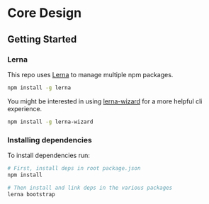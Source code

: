 # Core Design

## Getting Started

### Lerna

This repo uses [Lerna](https://github.com/lerna/lerna) to manage multiple npm packages.

```bash
npm install -g lerna
```

You might be interested in using [lerna-wizard](https://github.com/webuniverseio/lerna-wizard) for a more helpful cli experience.

```bash
npm install -g lerna-wizard
```

### Installing dependencies

To install dependencies run:

```bash
# First, install deps in root package.json
npm install

# Then install and link deps in the various packages
lerna bootstrap
```
